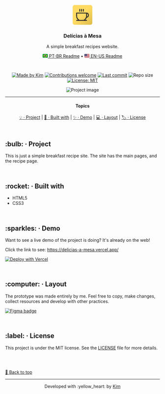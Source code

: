 <div align="center" id="top">
  <!-- Logo & Basic info project -->
  <a href="https://github.com/darrow12/Delicias-a-Mesa">
    <img src="https://github.com/darrow12/Delicias-a-Mesa/blob/main/.github/delicias-a-mesa-logo.png" alt="Logotipo Delícias à Mesa" height="64"/>
  </a>

  <h3>Delícias à Mesa</h3>
  <p>A simple breakfast recipes website.</p>

  <!-- Readme languages -->
  <p>
    <a href="README-pt.md"><img src="https://github.com/darrow12/Delicias-a-Mesa/blob/main/.github/br.png" height="12"> PT-BR Readme</a> 
    • 
    <a href="README.md"><img src="https://github.com/darrow12/Delicias-a-Mesa/blob/main/.github/us.png" height="12"> EN-US Readme</a>
  </p>

  <br>

  <!-- Badges-->
[![Made by Kim](https://img.shields.io/badge/Made%20by-Darrow-FFDB63?logo=github\&labelColor=1C1F2A)](https://github.com/darrow12)
[![Contributions welcome](https://img.shields.io/badge/Contributions-welcome-FFDB63?labelColor=1C1F2A)](https://github.com/darrow12/Delicias-a-Mesa/pulls)
[![Last commit](https://img.shields.io/github/last-commit/darrow12/Delicias-a-Mesa?color=FFDB63\&labelColor=1C1F2A\&label=Last%20commit)](https://github.com/darrow12/Delicias-a-Mesa/commits/main)
![Repo size](https://img.shields.io/github/repo-size/darrow12/Delicias-a-Mesa?color=FFDB63\&labelColor=1C1F2A\&label=Repo%20size)
[![License: MIT](https://img.shields.io/github/license/darrow12/Delicias-a-Mesa?color=FFDB63\&labelColor=1C1F2A\&label=License)](https://github.com/darrow12/Delicias-a-Mesa/blob/main/LICENSE)

![Project image](https://cdn.dribbble.com/userupload/7613409/file/original-912985e776e316d56e04c49c343b6ed6.png)

</div>

<hr>

<div align="center">
<h4>Topics</h4>

<a href="#project">:bulb: · Project</a> | <a href="#coded">:rocket: · Built with</a> | <a href="#demo">:sparkles: · Demo</a> | <a href="#layout">:computer: · Layout</a> | <a href="#license">:label: · License</a>
</div>
</div>

<br>

<h2 id="project">:bulb: · Project</h2>

This is just a simple breakfast recipe site. The site has the main pages, and the recipe page.

<br>

<h2 id="coded">:rocket: · Built with</h2>

- HTML5
- CSS3

<br>

<h2 id="demo">:sparkles: · Demo</h2>

Want to see a live demo of the project is doing? It's already on the web!

Click the link to see: https://delicias-a-mesa.vercel.app/

[![Deploy with Vercel](https://vercel.com/button)](https://delicias-a-mesa.vercel.app/)

<br>

<h2 id="layout">:computer: · Layout</h2>

The prototype was made entirely by me. Feel free to copy, make changes, collect resources and develop with other practices.

[![Figma badge](https://img.shields.io/badge/figma%20-%236E40C9.svg?color=000000&style=for-the-badge&logo=figma&logoColor=dark-orange)](https://www.figma.com/file/T1g8Co6o5QrM5kJenGCeOt/Del%C3%ADcias-%C3%A0-Mesa?type=design&node-id=0%3A1&t=LRUHqMNqNXZ2Tgar-1)

<br>

<h2 id="license">:label: · License</h2>

This project is under the MIT license. See the [LICENSE](https://github.com/darrow12/Delicias-a-Mesa/blob/main/LICENSE) file for more details.

<br>
<br>

<a href='#top'>:arrow_up_small: Back to top</a>

<hr>

<p align="center">Developed with :yellow_heart: by <a href="https://github.com/darrow12">Kim</a></p>
